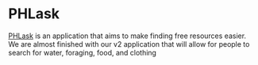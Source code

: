 # PHLask
[PHLask](https://beta.phlask.me) is an application that aims to make finding free resources easier. We are almost finished with our v2 application that will allow for people to search for water, foraging, food, and clothing
